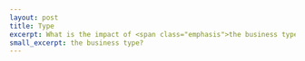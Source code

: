 ```yaml
---
layout: post
title: Type
excerpt: What is the impact of <span class="emphasis">the business type</span>?
small_excerpt: the business type?
---
```


<!-- facility type + "macro" category -->

